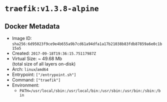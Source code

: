 # `traefik:v1.3.8-alpine`

## Docker Metadata

- Image ID: `sha256:6d95023f9ce9e4b655a9b7cd61a94dfa1a17b21038b83fdb87859a6e0c1b15a5`
- Created: `2017-09-18T19:36:15.75117987Z`
- Virtual Size: ~ 49.68 Mb  
  (total size of all layers on-disk)
- Arch: `linux`/`amd64`
- Entrypoint: `["/entrypoint.sh"]`
- Command: `["traefik"]`
- Environment:
  - `PATH=/usr/local/sbin:/usr/local/bin:/usr/sbin:/usr/bin:/sbin:/bin`
